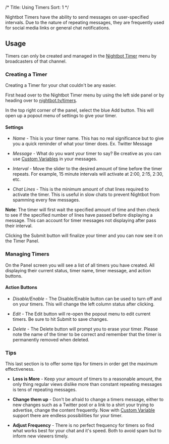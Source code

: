 /*
Title: Using Timers
Sort: 1
*/

Nightbot Timers have the ability to send messages on user-specified intervals. Due to the nature of repeating messages, they are frequently used for social media links or general chat notifications.

## Usage

Timers can only be created and managed in the [Nightbot Timer](https://nightbot.tv/timers)  menu by broadcasters of that channel.

### Creating a Timer

Creating a Timer for your chat couldn't be any easier.

First head over to the Nightbot Timer menu by using the left side panel or by heading over to [nightbot.tv/timers](https://nightbot.tv/timers).

In the top right corner of the panel, select the blue Add button. This will open up a popout menu of settings to give your timer.

#### Settings

- *Name* - This is your timer name. This has no real significance but to give you a quick reminder of what your timer does. Ex. Twitter Message

- *Message* - What do you want your timer to say? Be creative as you can use [Custom Variables](https://docs.nightbot.tv/?search=variables) in your messages.

- *Interval* - Move the slider to the desired amount of time before the timer repeats. For example, 15 minute intervals will activate at 2:00, 2:15, 2:30, etc.

- *Chat Lines* - This is the minimum amount of chat lines required to activate the timer. This is useful in slow chats to prevent Nightbot from spamming every few messages. 

**Note**: The timer will first wait the specified amount of time and then check to see if the specified number of lines have passed before displaying a message. This can account for timer messages not displaying after pass their interval.

Clicking the Submit button will finalize your timer and you can now see it on the Timer Panel.

### Managing Timers

On the Panel screen you will see a list of all timers you have created. All displaying their current status, timer name, timer message, and action buttons. 

#### Action Buttons

- *Disable/Enable* - The Disable/Enable button can be used to turn off and on your timers. This will change the left column status after clicking.

- *Edit* - The Edit button will re-open the popout menu to edit current timers. Be sure to hit Submit to save changes.

- *Delete* - The Delete button will prompt you to erase your timer. Please note the name of the timer to be correct and remember that the timer is permanently removed when deleted.

### Tips

This last section is to offer some tips for timers in order get the maximum effectiveness.

- **Less is More** - Keep your amount of timers to a reasonable amount, the only thing regular views dislike more than constant repeating messages is tens of repeating messages.

- **Change them up** - Don't be afraid to change a timers message, either to new changes such as a Twitter post or a link to a shirt your trying to advertise, change the content frequently. Now with [Custom Variable](https://docs.nightbot.tv/?search=variables) support there are endless possibilities for your timer. 

- **Adjust Frequency** - There is no perfect frequency for timers so find what works best for your chat and it's speed. Both to avoid spam but to inform new viewers timely.
